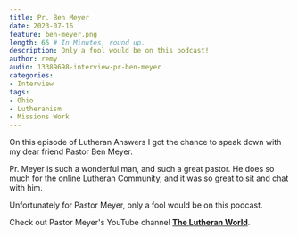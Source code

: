 ```yaml
---
title: Pr. Ben Meyer
date: 2023-07-16
feature: ben-meyer.png
length: 65 # In Minutes, round up.
description: Only a fool would be on this podcast!
author: remy
audio: 13389698-interview-pr-ben-meyer
categories:
- Interview
tags: 
- Ohio
- Lutheranism
- Missions Work
---
```


On this episode of Lutheran Answers I got the chance to speak down with my dear friend Pastor Ben Meyer.

Pr. Meyer is such a wonderful man, and such a great pastor. He does so much for the online Lutheran Community, and it was so great to sit and chat with him.

Unfortunately for Pastor Meyer, only a fool would be on this podcast.

Check out Pastor Meyer's YouTube channel **[The Lutheran World](https://www.youtube.com/channel/UCoF8sleNXdVvy29TphZa1nA)**.
